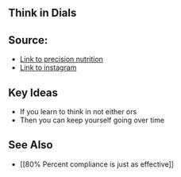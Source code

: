 ## Think in Dials

## Source:
- [Link to precision nutrition](https://www.precisionnutrition.com/pause-button-mentality-infographic)
- [Link to instagram](https://www.instagram.com/p/CSnVJE4ppfv/)

## Key Ideas
- If you learn to think in not either ors
- Then you can keep yourself going over time

## See Also
- [[80% Percent compliance is just as effective]]

